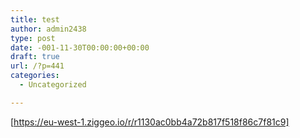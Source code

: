 ```yaml
---
title: test
author: admin2438
type: post
date: -001-11-30T00:00:00+00:00
draft: true
url: /?p=441
categories:
  - Uncategorized

---
```

[https://eu-west-1.ziggeo.io/r/r1130ac0bb4a72b817f518f86c7f81c9]
